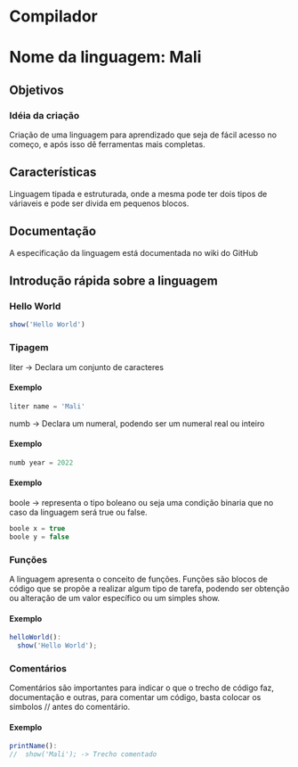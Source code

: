 # Compilador
# Nome da linguagem: Mali

## Objetivos

### Idéia da criação
Criação de uma linguagem para aprendizado que seja de fácil acesso no começo, e após isso dê ferramentas mais completas.

## Características

Linguagem tipada e estruturada, onde a mesma pode ter dois tipos de váriaveis e pode ser divida em pequenos blocos.

## Documentação

A especificação da linguagem está documentada no wiki do GitHub


## Introdução rápida sobre a linguagem

### Hello World

```js
show('Hello World')
```

### Tipagem

liter -> Declara um conjunto de caracteres

#### Exemplo
```js
liter name = 'Mali'
```
numb -> Declara um numeral, podendo ser um numeral real ou inteiro

#### Exemplo
```js
numb year = 2022
```

#### Exemplo

boole -> representa o tipo boleano ou seja uma condição binaria que no caso da linguagem será true ou false.

```js
boole x = true
boole y = false
```
### Funções

A linguagem apresenta o conceito de funções. Funções são blocos de código que se propõe a realizar algum tipo de tarefa, podendo ser obtenção ou alteração de um valor específico ou um simples show.

#### Exemplo
```js
helloWorld():
  show('Hello World');
```

### Comentários
Comentários são importantes para indicar o que o trecho de código faz, documentação e outras, para comentar um código, basta colocar os simbolos // antes do comentário.

#### Exemplo
```js
printName():
//  show('Mali'); -> Trecho comentado
```

